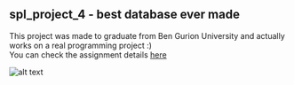 ## spl_project_4 - best database ever made  
This project was made to graduate from Ben Gurion University and actually works on a real programming project :)   
You can check the assignment details [here](https://www.cs.bgu.ac.il/~spl211/Assignments/Assignment_4)

![alt text](https://media.giphy.com/media/T3YmeL5TuhNJu/giphy.gif)  
